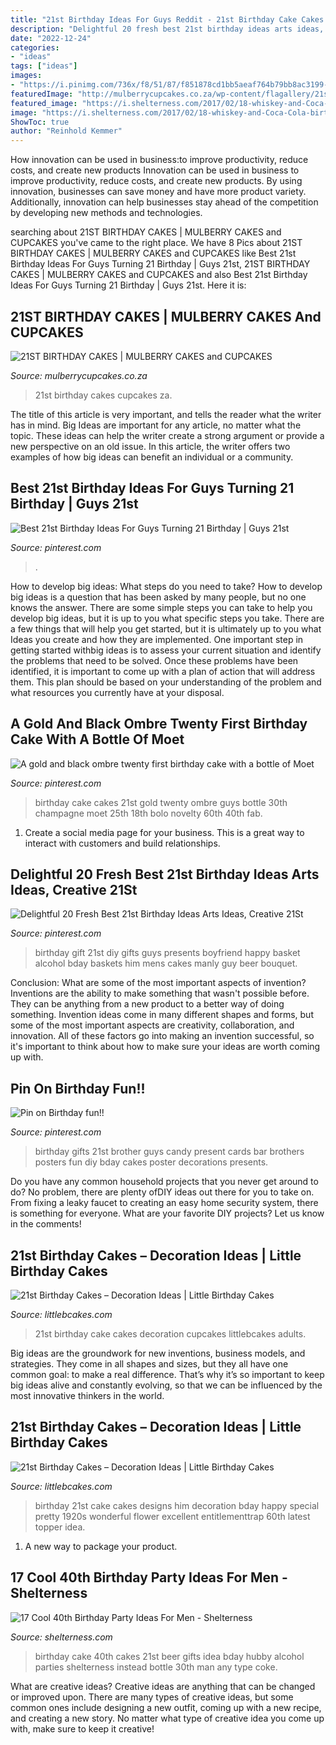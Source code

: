 ```yaml
---
title: "21st Birthday Ideas For Guys Reddit - 21st Birthday Cake Cakes Decoration Cupcakes Littlebcakes Adults"
description: "Delightful 20 fresh best 21st birthday ideas arts ideas, creative 21st"
date: "2022-12-24"
categories:
- "ideas"
tags: ["ideas"]
images:
- "https://i.pinimg.com/736x/f8/51/87/f851878cd1bb5aeaf764b79bb8ac3199--th-birthday-cake-twenty-first-birthday.jpg"
featuredImage: "http://mulberrycupcakes.co.za/wp-content/flagallery/21st-birthday-cakes/webview/20161210_1105561.jpg"
featured_image: "https://i.shelterness.com/2017/02/18-whiskey-and-Coca-Cola-birthday-cake-instead-of-a-traditional-one.jpg"
image: "https://i.shelterness.com/2017/02/18-whiskey-and-Coca-Cola-birthday-cake-instead-of-a-traditional-one.jpg"
ShowToc: true
author: "Reinhold Kemmer"
---
```



How innovation can be used in business:to improve productivity, reduce costs, and create new products
Innovation can be used in business to improve productivity, reduce costs, and create new products. By using innovation, businesses can save money and have more product variety. Additionally, innovation can help businesses stay ahead of the competition by developing new methods and technologies.

	

		
searching about 21ST BIRTHDAY CAKES | MULBERRY CAKES and CUPCAKES you've came to the right place. We have 8 Pics about 21ST BIRTHDAY CAKES | MULBERRY CAKES and CUPCAKES like Best 21st Birthday Ideas For Guys Turning 21 Birthday | Guys 21st, 21ST BIRTHDAY CAKES | MULBERRY CAKES and CUPCAKES and also Best 21st Birthday Ideas For Guys Turning 21 Birthday | Guys 21st. Here it is:
		
    
## 21ST BIRTHDAY CAKES | MULBERRY CAKES And CUPCAKES

<img loading=lazy src="http://mulberrycupcakes.co.za/wp-content/flagallery/21st-birthday-cakes/webview/20161210_1105561.jpg" onerror="this.onerror=null;this.src='https://tse4.mm.bing.net/th?id=OIP.KLqThAq-IQGPqLy7wMd6pwHaKt&amp;pid=15.1';" alt="21ST BIRTHDAY CAKES | MULBERRY CAKES and CUPCAKES">

_Source: mulberrycupcakes.co.za_

>21st birthday cakes cupcakes za. 

	

The title of this article is very important, and tells the reader what the writer has in mind.
Big Ideas are important for any article, no matter what the topic. These ideas can help the writer create a strong argument or provide a new perspective on an old issue. In this article, the writer offers two examples of how big ideas can benefit an individual or a community.

    
## Best 21st Birthday Ideas For Guys Turning 21 Birthday | Guys 21st

<img loading=lazy src="https://i.pinimg.com/736x/51/2c/b9/512cb94987ae309a4b95f8999e9f9bf7.jpg" onerror="this.onerror=null;this.src='https://tse2.mm.bing.net/th?id=OIP.xbvJbHQIoOI_jKfwinasOQHaK-&amp;pid=15.1';" alt="Best 21st Birthday Ideas For Guys Turning 21 Birthday | Guys 21st">

_Source: pinterest.com_

>. 

	

How to develop big ideas: What steps do you need to take?
How to develop big ideas is a question that has been asked by many people, but no one knows the answer. There are some simple steps you can take to help you develop big ideas, but it is up to you what specific steps you take. There are a few things that will help you get started, but it is ultimately up to you what Ideas you create and how they are implemented.
One important step in getting started withbig ideas is to assess your current situation and identify the problems that need to be solved. Once these problems have been identified, it is important to come up with a plan of action that will address them. This plan should be based on your understanding of the problem and what resources you currently have at your disposal.

    
## A Gold And Black Ombre Twenty First Birthday Cake With A Bottle Of Moet

<img loading=lazy src="https://i.pinimg.com/736x/f8/51/87/f851878cd1bb5aeaf764b79bb8ac3199--th-birthday-cake-twenty-first-birthday.jpg" onerror="this.onerror=null;this.src='https://tse4.mm.bing.net/th?id=OIP.2P7KKaMiPxxjSZ97mKZgYgHaHL&amp;pid=15.1';" alt="A gold and black ombre twenty first birthday cake with a bottle of Moet">

_Source: pinterest.com_

>birthday cake cakes 21st gold twenty ombre guys bottle 30th champagne moet 25th 18th bolo novelty 60th 40th fab. 

	

1. Create a social media page for your business. This is a great way to interact with customers and build relationships.

    
## Delightful 20 Fresh Best 21st Birthday Ideas Arts Ideas, Creative 21St

<img loading=lazy src="https://i.pinimg.com/originals/4e/6f/45/4e6f459017cb605b64f5f8573570f6a1.jpg" onerror="this.onerror=null;this.src='https://tse3.mm.bing.net/th?id=OIP.PVWApMGpVB3uYjRWNiAELwHaKt&amp;pid=15.1';" alt="Delightful 20 Fresh Best 21st Birthday Ideas Arts Ideas, Creative 21St">

_Source: pinterest.com_

>birthday gift 21st diy gifts guys presents boyfriend happy basket alcohol bday baskets him mens cakes manly guy beer bouquet. 

	

Conclusion: What are some of the most important aspects of invention?
Inventions are the ability to make something that wasn't possible before. They can be anything from a new product to a better way of doing something. Invention ideas come in many different shapes and forms, but some of the most important aspects are creativity, collaboration, and innovation. All of these factors go into making an invention successful, so it's important to think about how to make sure your ideas are worth coming up with.

    
## Pin On Birthday Fun!!

<img loading=lazy src="https://i.pinimg.com/736x/e8/09/48/e80948a0107d71a536e756a457c08b46--st-birthday-birthday-gifts.jpg" onerror="this.onerror=null;this.src='https://tse1.mm.bing.net/th?id=OIP.ipX4EsLDPILUl29J7GVKoAHaJ3&amp;pid=15.1';" alt="Pin on Birthday fun!!">

_Source: pinterest.com_

>birthday gifts 21st brother guys candy present cards bar brothers posters fun diy bday cakes poster decorations presents. 

	

Do you have any common household projects that you never get around to do? No problem, there are plenty ofDIY ideas out there for you to take on. From fixing a leaky faucet to creating an easy home security system, there is something for everyone. What are your favorite DIY projects? Let us know in the comments!

    
## 21st Birthday Cakes – Decoration Ideas | Little Birthday Cakes

<img loading=lazy src="http://www.littlebcakes.com/wp-content/uploads/2014/02/21st-Birthday-Cake-Images-768x1024.jpg" onerror="this.onerror=null;this.src='https://tse2.mm.bing.net/th?id=OIP.5xHlcbFFtqsY0sBbnL4IuwHaJ4&amp;pid=15.1';" alt="21st Birthday Cakes – Decoration Ideas | Little Birthday Cakes">

_Source: littlebcakes.com_

>21st birthday cake cakes decoration cupcakes littlebcakes adults. 

	

Big ideas are the groundwork for new inventions, business models, and strategies. They come in all shapes and sizes, but they all have one common goal: to make a real difference. That’s why it’s so important to keep big ideas alive and constantly evolving, so that we can be influenced by the most innovative thinkers in the world.

    
## 21st Birthday Cakes – Decoration Ideas | Little Birthday Cakes

<img loading=lazy src="http://www.littlebcakes.com/wp-content/uploads/2014/02/Birthday-Cakes-For-21st-Birthday.jpg" onerror="this.onerror=null;this.src='https://tse1.mm.bing.net/th?id=OIP.NikVOpt4unjlN0whJu3w1AHaH5&amp;pid=15.1';" alt="21st Birthday Cakes – Decoration Ideas | Little Birthday Cakes">

_Source: littlebcakes.com_

>birthday 21st cake cakes designs him decoration bday happy special pretty 1920s wonderful flower excellent entitlementtrap 60th latest topper idea. 

	

1. A new way to package your product.

    
## 17 Cool 40th Birthday Party Ideas For Men - Shelterness

<img loading=lazy src="https://i.shelterness.com/2017/02/18-whiskey-and-Coca-Cola-birthday-cake-instead-of-a-traditional-one.jpg" onerror="this.onerror=null;this.src='https://tse2.mm.bing.net/th?id=OIP.jZD0jusz5GGGpE61CO-_vQHaJ4&amp;pid=15.1';" alt="17 Cool 40th Birthday Party Ideas For Men - Shelterness">

_Source: shelterness.com_

>birthday cake 40th cakes 21st beer gifts idea bday hubby alcohol parties shelterness instead bottle 30th man any type coke. 

	

What are creative ideas?
Creative ideas are anything that can be changed or improved upon. There are many types of creative ideas, but some common ones include designing a new outfit, coming up with a new recipe, and creating a new story. No matter what type of creative idea you come up with, make sure to keep it creative!


